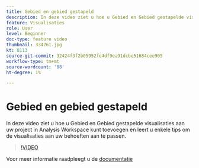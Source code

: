 ```yaml
---
title: Gebied en gebied gestapeld
description: In deze video ziet u hoe u Gebied en Gebied gestapelde visualisaties aan uw project in Analysis Workspace kunt toevoegen en leert u enkele tips om de visualisaties aan uw behoeften aan te passen.
feature: Visualisaties
role: User
level: Beginner
doc-type: feature video
thumbnail: 334261.jpg
kt: 8113
source-git-commit: 32424f3f2b05952fe4df9ea91dcbe51684cee905
workflow-type: tm+mt
source-wordcount: '88'
ht-degree: 1%

---
```



# Gebied en gebied gestapeld

In deze video ziet u hoe u Gebied en Gebied gestapelde visualisaties aan uw project in Analysis Workspace kunt toevoegen en leert u enkele tips om de visualisaties aan uw behoeften aan te passen.

>[!VIDEO](https://video.tv.adobe.com/v/334261/?quality=12&learn=on)

Voor meer informatie raadpleegt u de [documentatie](https://experienceleague.adobe.com/docs/analytics/analyze/analysis-workspace/visualizations/area.html?lang=en#)
